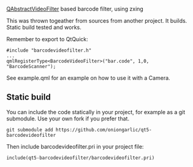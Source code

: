[QAbstractVideoFilter](http://doc.qt.io/qt-5/qabstractvideofilter.html) based barcode filter, using zxing

This was thrown togeather from sources from another project. 
It builds. Static build tested and works.

Remember to export to QtQuick:

```
#include "barcodevideofilter.h"
...
qmlRegisterType<BarcodeVideoFilter>("bar.code", 1,0, "BarcodeScanner");
```

See example.qml for an example on how to use it with a Camera.

## Static build

You can include the code statically in your project, for example as a 
git submodule. Use your own fork if you prefer that.

```
git submodule add https://github.com/oniongarlic/qt5-barcodevideofilter
```

Then include barcodevideofilter.pri in your project file:
```
include(qt5-barcodevideofilter/barcodevideofilter.pri)
```
